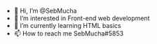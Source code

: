 - 👋 Hi, I’m @SebMucha
- 👀 I’m interested in Front-end web development
- 🌱 I’m currently learning HTML basics
- 📫 How to reach me SebMucha#5853

<!---
SebMucha/SebMucha is a ✨ special ✨ repository because its `README.md` (this file) appears on your GitHub profile.
You can click the Preview link to take a look at your changes.
--->
